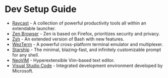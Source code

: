 # Dev Setup Guide

- [Raycast](https://raycast.com) - A collection of powerful productivity tools all within an extendable launcher.
- [Zen Browser](https://zen-browser.app) - Zen is based on Firefox, prioritizes security and privacy.
- [Zsh](https://www.zsh.org/) - An extended version of Bash with new features.
- [WezTerm](https://wezfurlong.org/wezterm/index.html) - A powerful cross-platform terminal emulator and multiplexer.
- [Starship](https://starship.rs/) - The minimal, blazing-fast, and infinitely customizable prompt for any shell.
- [NeoVIM](https://neovim.io/) - Hyperextensible Vim-based text editor.
- [Visual Studio Code](https://code.visualstudio.com/) - Integrated development environment developed by Microsoft.